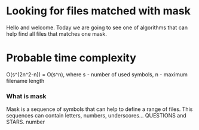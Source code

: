 # Looking for files matched with mask
Hello and welcome. Today we are going to see one of algorithms that can help find all files that matches one mask.
# Probable time complexity
O(s^(2n^2-n)) = O(s^n), where s - number of used symbols, n - maximum filename length
### What is mask
Mask is a sequence of symbols that can help to define a range of files. This sequences can contain letters, numbers, underscores... QUESTIONS and STARS. 
number 

